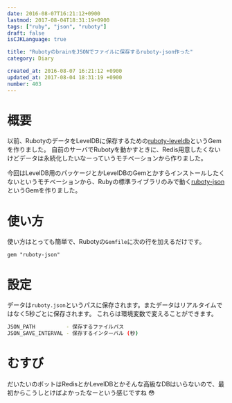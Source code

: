 ```yaml
---
date: 2016-08-07T16:21:12+0900
lastmod: 2017-08-04T18:31:19+0900
tags: ["ruby", "json", "ruboty"]
draft: false
isCJKLanguage: true

title: "RubotyのbrainをJSONでファイルに保存するruboty-json作った"
category: Diary

created_at: 2016-08-07 16:21:12 +0900
updated_at: 2017-08-04 18:31:19 +0900
number: 403
---
```


# 概要
以前、RubotyのデータをLevelDBに保存するための[ruboty-leveldb](https://github.com/nownabe/ruboty-leveldb)というGemを作りました。
自前のサーバでRubotyを動かすときに、Redis用意したくないけどデータは永続化したいなーっていうモチベーションから作りました。

今回はLevelDB用のパッケージとかLevelDBのGemとかすらインストールしたくないというモチベーションから、Rubyの標準ライブラリのみで動く[ruboty-json](https://github.com/nownabe/ruboty-json)というGemを作りました。

# 使い方
使い方はとっても簡単で、Rubotyの`Gemfile`に次の行を加えるだけです。

```ruby:Gemfile
gem "ruboty-json"
```

# 設定
データは`ruboty.json`というパスに保存されます。またデータはリアルタイムではなく5秒ごとに保存されます。
これらは環境変数で変えることができます。

```bash
JSON_PATH          - 保存するファイルパス
JSON_SAVE_INTERVAL - 保存するインターバル (秒)
```

# むすび
だいたいのボットはRedisとかLevelDBとかそんな高級なDBはいらないので、最初からこうしとけばよかったなーという感じですね :flushed: 
